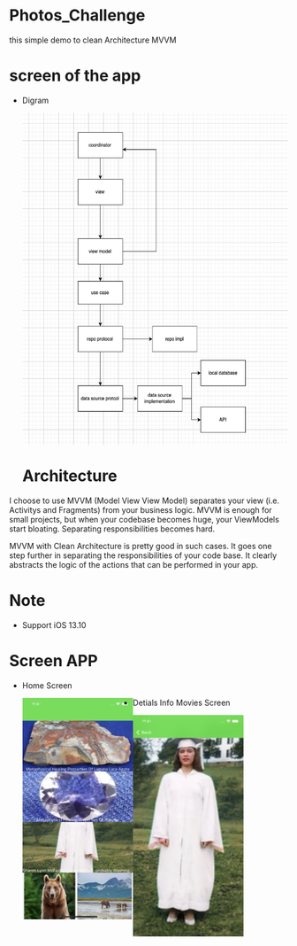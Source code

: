 # Photos_Challenge
this simple demo to clean Architecture MVVM 

# screen of the app

* Digram 

  <img align="center" width="600" height="600" img src="Screen Shot 2022-03-14 at 10.57.01 PM.png">
  
  # Architecture
I choose to use MVVM (Model View View Model) separates your view (i.e. Activitys and Fragments) from your business logic. MVVM is enough for small projects, but when your codebase becomes huge, your ViewModels start bloating. Separating responsibilities becomes hard.

MVVM with Clean Architecture is pretty good in such cases. It goes one step further in separating the responsibilities of your code base. It clearly abstracts the logic of the actions that can be performed in your app.

# Note
- Support iOS 13.10

# Screen APP

* Home Screen

  <img align="left" width="200" height="400" img src="Simulator Screen Shot - iPhone 11 - 2022-05-21 at 23.40.12.png">


* Detials Info Movies Screen

  <img align="left" width="200" height="400" img src="Simulator Screen Shot - iPhone 11 - 2022-05-21 at 23.40.16.png">
